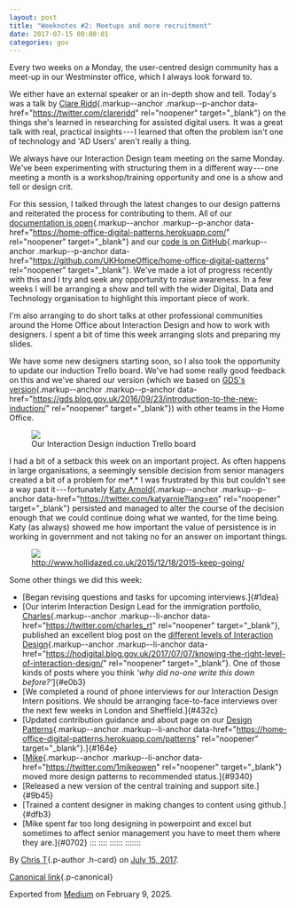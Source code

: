 ```yaml
---
layout: post
title: "Weeknotes #2: Meetups and more recruitment"
date: 2017-07-15 00:00:01 
categories: gov
---
```



Every two weeks on a Monday, the user-centred design community has a
meet-up in our Westminster office, which I always look forward to.

We either have an external speaker or an in-depth show and tell. Today's
was a talk by [Clare
Ridd](https://twitter.com/clareridd){.markup--anchor .markup--p-anchor
data-href="https://twitter.com/clareridd" rel="noopener"
target="_blank"} on the things she's learned in researching for assisted
digital users. It was a great talk with real, practical insights --- I
learned that often the problem isn't one of technology and 'AD Users'
aren't really a thing.

We always have our Interaction Design team meeting on the same Monday.
We've been experimenting with structuring them in a different
way --- one meeting a month is a workshop/training opportunity and one
is a show and tell or design crit.

For this session, I talked through the latest changes to our design
patterns and reiterated the process for contributing to them. All of our
[documentation is
open](https://home-office-digital-patterns.herokuapp.com/){.markup--anchor
.markup--p-anchor
data-href="https://home-office-digital-patterns.herokuapp.com/"
rel="noopener" target="_blank"} and our [code is on
GitHub](https://github.com/UKHomeOffice/home-office-digital-patterns){.markup--anchor
.markup--p-anchor
data-href="https://github.com/UKHomeOffice/home-office-digital-patterns"
rel="noopener" target="_blank"}. We've made a lot of progress recently
with this and I try and seek any opportunity to raise awareness. In a
few weeks I will be arranging a show and tell with the wider Digital,
Data and Technology organisation to highlight this important piece of
work.

I'm also arranging to do short talks at other professional communities
around the Home Office about Interaction Design and how to work with
designers. I spent a bit of time this week arranging slots and preparing
my slides.

We have some new designers starting soon, so I also took the opportunity
to update our induction Trello board. We've had some really good
feedback on this and we've shared our version (which we based on [GDS's
version](https://gds.blog.gov.uk/2016/09/23/introduction-to-the-new-induction/){.markup--anchor
.markup--p-anchor
data-href="https://gds.blog.gov.uk/2016/09/23/introduction-to-the-new-induction/"
rel="noopener" target="_blank"}) with other teams in the Home Office.

<figure id="dff1" class="graf graf--figure graf-after--p">
<img
src="https://cdn-images-1.medium.com/max/800/1*U6A8sjo83cKqjrw-iSw4sA.png"
class="graf-image" data-image-id="1*U6A8sjo83cKqjrw-iSw4sA.png"
data-width="2618" data-height="1510" />
<figcaption>Our Interaction Design induction Trello board</figcaption>
</figure>

I had a bit of a setback this week on an important project. As often
happens in large organisations, a seemingly sensible decision from
senior managers created a bit of a problem for me*.* I was frustrated by
this but couldn't see a way past it --- fortunately [Katy
Arnold](https://twitter.com/katyarnie?lang=en){.markup--anchor
.markup--p-anchor data-href="https://twitter.com/katyarnie?lang=en"
rel="noopener" target="_blank"} persisted and managed to alter the
course of the decision enough that we could continue doing what we
wanted, for the time being. Katy (as always) showed me how important the
value of persistence is in working in government and not taking no for
an answer on important things.

<figure id="6905" class="graf graf--figure graf-after--p">
<img
src="https://cdn-images-1.medium.com/max/800/1*1i_UHLDnoqmM4ekMtlSBGg.png"
class="graf-image" data-image-id="1*1i_UHLDnoqmM4ekMtlSBGg.png"
data-width="700" data-height="700" />
<figcaption><a
href="http://www.hollidazed.co.uk/2015/12/18/2015-keep-going/"
class="markup--anchor markup--figure-anchor"
data-href="http://www.hollidazed.co.uk/2015/12/18/2015-keep-going/"
rel="nofollow noopener"
target="_blank">http://www.hollidazed.co.uk/2015/12/18/2015-keep-going/</a></figcaption>
</figure>

Some other things we did this week:

-   [Began revising questions and tasks for upcoming interviews.]{#1dea}
-   [Our interim Interaction Design Lead for the immigration portfolio,
    [Charles](https://twitter.com/charles_rt){.markup--anchor
    .markup--li-anchor data-href="https://twitter.com/charles_rt"
    rel="noopener" target="_blank"}, published an excellent blog post on
    the [different levels of Interaction
    Design](https://hodigital.blog.gov.uk/2017/07/07/knowing-the-right-level-of-interaction-design/){.markup--anchor
    .markup--li-anchor
    data-href="https://hodigital.blog.gov.uk/2017/07/07/knowing-the-right-level-of-interaction-design/"
    rel="noopener" target="_blank"}. One of those kinds of posts where
    you think *'why did no-one write this down before?'*]{#e0b3}
-   [We completed a round of phone interviews for our Interaction Design
    Intern positions. We should be arranging face-to-face interviews
    over the next few weeks in London and Sheffield.]{#432c}
-   [Updated contribution guidance and about page on our [Design
    Patterns](https://home-office-digital-patterns.herokuapp.com/patterns){.markup--anchor
    .markup--li-anchor
    data-href="https://home-office-digital-patterns.herokuapp.com/patterns"
    rel="noopener" target="_blank"}.]{#164e}
-   [[Mike](https://twitter.com/1mikeowen){.markup--anchor
    .markup--li-anchor data-href="https://twitter.com/1mikeowen"
    rel="noopener" target="_blank"} moved more design patterns to
    recommended status.]{#9340}
-   [Released a new version of the central training and support
    site.]{#9b45}
-   [Trained a content designer in making changes to content using
    github.]{#dfb3}
-   [Mike spent far too long designing in powerpoint and excel but
    sometimes to affect senior management you have to meet them where
    they are.]{#0702}
:::
::::
::::::
:::::::

By [Chris T](https://medium.com/@ctdesign){.p-author .h-card} on [July
15, 2017](https://medium.com/p/e7b954c0dca1).

[Canonical
link](https://medium.com/@ctdesign/weeknotes-2-meetups-and-more-recruitment-e7b954c0dca1){.p-canonical}

Exported from [Medium](https://medium.com) on February 9, 2025.
